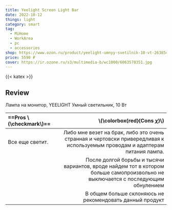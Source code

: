 ```yaml
---
title: Yeelight Screen Light Bar
date: 2022-10-12
things: light
category: smart
tag:
  - MiHome
  - WorkArea
  - pc
  - accessories
shop: https://www.ozon.ru/product/yeelight-umnyy-svetilnik-10-vt-263854766
price: 5590 ₽
cover: https://ir.ozone.ru/s3/multimedia-b/wc1000/6063578351.jpg
---
```


{{< katex >}}

## Review

Лампа на монитор, YEELIGHT Умный светильник, 10 Вт

| ==Pros \\(\checkmark\\)== |                                                                                                   \\(\colorbox{red}{Cons $\chi$}\\) |
| :------------------------ | ----------------------------------------------------------------------------------------------------------------------------------: |
| Все еще светит.           |        Либо мне везет на брак, либо это очень странная и чертовски привередливая к используемым проводам и адаптерам питания лампа. |
|                           | После долгой борьбы и тысячи вариантов, вроде найдем тот в котором больше самопроизвольно  не выключается  с последующим обнулением |
|                           |                                                                            В общем больше склоняюсь не рекомендовать данный продукт |
